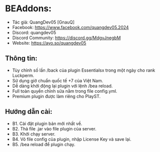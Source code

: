 # BEAddons:
- Tác giả: QuangDev05 [GnauQ]
- Facebook: https://www.facebook.com/quangdev05.2024
- Discord: quangdev05
- Discord Community: https://discord.gg/MdgvJnegbM
- Website: https://ayo.so/quangdev05
## Thông tin:
- Tùy chỉnh số lần /back của plugin Essentialsx trong một ngày cho rank Luckperm.
- Sử dụng giờ chuẩn quốc tế +7 của Việt Nam.
- Dễ dàng khởi động lại plugin với lệnh /bea reload.
- Full toàn quyền chỉnh sửa nằm trong file config.yml.
- Premium plugin được làm riêng cho PlayST.
## Hướng dẫn cài:
- B1. Cài đặt plugin bản mới nhất về.
- B2. Thả file .jar vào file plugin của server.
- B3. Khởi chạy server.
- B4. Vô file config của plugin, nhập License Key và save lại.
- B5. /bea reload để plugin chạy.
